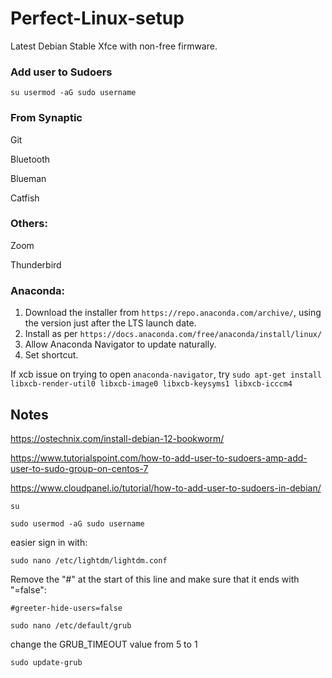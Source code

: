 # Perfect-Linux-setup

Latest Debian Stable Xfce with non-free firmware.

### Add user to Sudoers

```su usermod -aG sudo username```

### From Synaptic

Git

Bluetooth

Blueman

Catfish

### Others:

Zoom

Thunderbird

### Anaconda:

1. Download the installer from ```https://repo.anaconda.com/archive/```, using the version just after the LTS launch date.
2. Install as per ```https://docs.anaconda.com/free/anaconda/install/linux/```
3. Allow Anaconda Navigator to update naturally.
4. Set shortcut.

If xcb issue on trying to open ```anaconda-navigator```, try ```sudo apt-get install libxcb-render-util0 libxcb-image0 libxcb-keysyms1 libxcb-icccm4```

## Notes

https://ostechnix.com/install-debian-12-bookworm/

https://www.tutorialspoint.com/how-to-add-user-to-sudoers-amp-add-user-to-sudo-group-on-centos-7

https://www.cloudpanel.io/tutorial/how-to-add-user-to-sudoers-in-debian/
 

```su```

```sudo usermod -aG sudo username```

easier sign in with:

```sudo nano /etc/lightdm/lightdm.conf```

Remove the "#" at the start of this line and make sure that it ends with "=false":

```#greeter-hide-users=false```


```sudo nano /etc/default/grub```

change the GRUB_TIMEOUT value from 5 to 1

```sudo update-grub```
